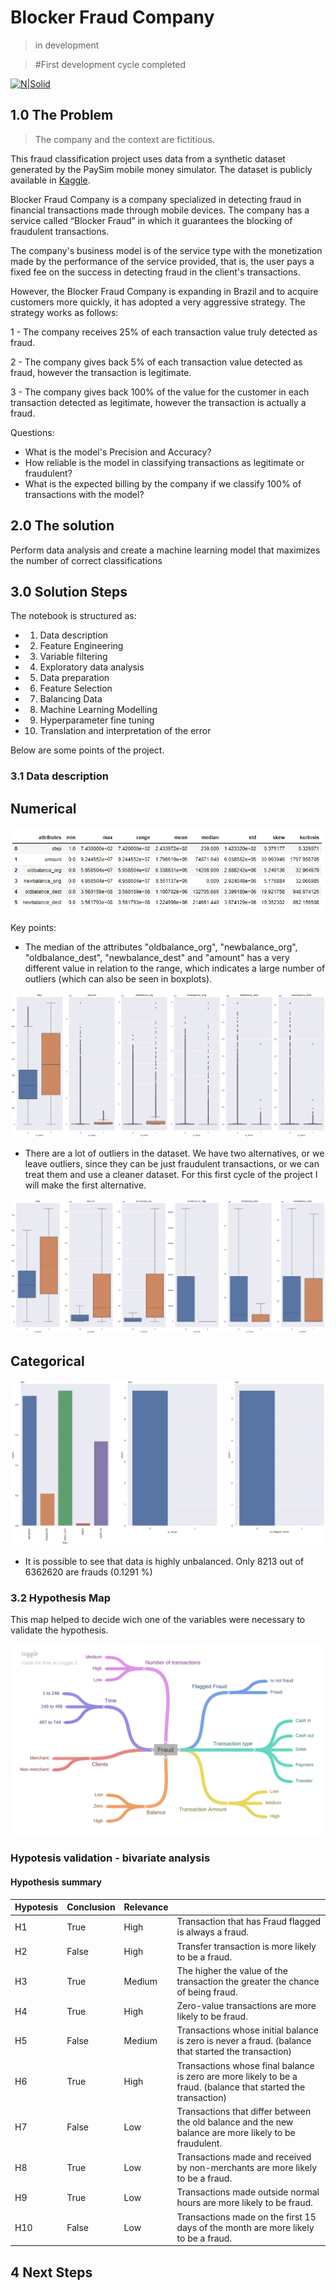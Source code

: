 # Blocker Fraud Company
> in development 

> #First development cycle completed

[![N|Solid](https://dsacpainc.com/wp-content/uploads/2020/11/Logo-of-Fraud-clipart-1024x768-1160x665.jpg)](https://nodesource.com/products/nsolid)

## 1.0 The Problem

> The company and the context are fictitious.

This fraud classification project uses data from a synthetic dataset generated by the PaySim mobile money simulator. The dataset is publicly available in [Kaggle](https://www.kaggle.com/ntnu-testimon/paysim1).

Blocker Fraud Company is a company specialized in detecting fraud in financial transactions made through mobile devices. The company has a service called “Blocker Fraud” in which it guarantees the blocking of fraudulent transactions.

The company's business model is of the service type with the monetization made by the performance of the service provided, that is, the user pays a fixed fee on the success in detecting fraud in the client's transactions.

However, the Blocker Fraud Company is expanding in Brazil and to acquire customers more quickly, it has adopted a very aggressive strategy. The strategy works as follows:

1 - The company receives 25% of each transaction value truly detected as fraud.

2 - The company gives back 5% of each transaction value detected as fraud, however the transaction is legitimate.

3 - The company gives back 100% of the value for the customer in each transaction detected as legitimate, however the transaction is actually a fraud.

Questions:

- What is the model's Precision and Accuracy?
- How reliable is the model in classifying transactions as legitimate or fraudulent?
- What is the expected billing by the company if we classify 100% of transactions with the model?


## 2.0 The solution

Perform data analysis and create a machine learning model that maximizes the number of correct classifications

## 3.0 Solution Steps


The notebook is structured as:

- 1. Data description
- 2. Feature Engineering
- 3. Variable filtering
- 4. Exploratory data analysis
- 5. Data preparation
- 6. Feature Selection
- 7. Balancing Data
- 8. Machine Learning Modelling
- 9. Hyperparameter fine tuning
- 10. Translation and interpretation of the error

Below are some points of the project.

### 3.1 Data description

## Numerical

![alt text](img/data_description_numerical.png "Title")

Key points:

- The median of the attributes "oldbalance_org", "newbalance_org", "oldbalance_dest", "newbalance_dest" and "amount" has a very different value in relation to the range, which indicates a large number of outliers (which can also be seen in boxplots).

![alt text](img/data_description_boxplot.png "Title")

- There are a lot of outliers in the dataset. We have two alternatives, or we leave outliers, since they can be just fraudulent transactions, or we can treat them and use a cleaner dataset. For this first cycle of the project I will make the first alternative.

![alt text](img/data_description_boxplot_2.png "Title")

## Categorical

![alt text](img/data_description_categorical.png "Title")

- It is possible to see that data is highly unbalanced. Only 8213 out of 6362620 are frauds (0.1291 %) 

### 3.2 Hypothesis Map

This map helped to decide wich one of the variables were necessary to validate the hypothesis.

![alt text](img/MindMapHypotesis.png "Title")


### Hypotesis validation - bivariate analysis


#### Hypothesis summary

| Hypotesis | Conclusion | Relevance | |
| ------ | ------ | ------ | ------ |
| H1 | True | High | Transaction that has Fraud flagged is always a fraud. |
| H2 | False | High | Transfer transaction is more likely to be a fraud. |
| H3 | True | Medium | The higher the value of the transaction the greater the chance of being fraud. |
| H4 | True | High | Zero-value transactions are more likely to be fraud. |
| H5 | False | Medium | Transactions whose initial balance is zero is never a fraud. (balance that started the transaction) |
| H6 | True | High | Transactions whose final balance is zero are more likely to be a fraud. (balance that started the transaction) |
| H7 | False | Low | Transactions that differ between the old balance and the new balance are more likely to be fraudulent. |
| H8 | True | Low | Transactions made and received by non-merchants are more likely to be a fraud. |
| H9 | True | Low | Transactions made outside normal hours are more likely to be fraud. |
| H10 | False | Low | Transactions made on the first 15 days of the month are more likely to be a fraud. |



## 4 Next Steps

